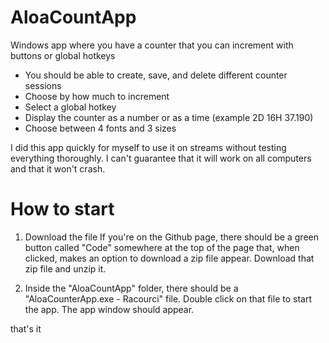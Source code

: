# AloaCountApp

Windows app where you have a counter that you can increment with buttons or global hotkeys
- You should be able to create, save, and delete different counter sessions
- Choose by how much to increment
- Select a global hotkey
- Display the counter as a number or as a time (example 2D 16H 37.190)
- Choose between 4 fonts and 3 sizes

I did this app quickly for myself to use it on streams without testing everything thoroughly.
I can't guarantee that it will work on all computers and that it won't crash.

# How to start

1) Download the file
If you're on the Github page, there should be a green button called "Code" somewhere at the top of the page that, when clicked, makes an option to download a zip file appear. Download that zip file and unzip it.

2) Inside the "AloaCountApp" folder, there should be a "AloaCounterApp.exe - Racourci" file. Double click on that file to start the app. The app window should appear.

that's it
